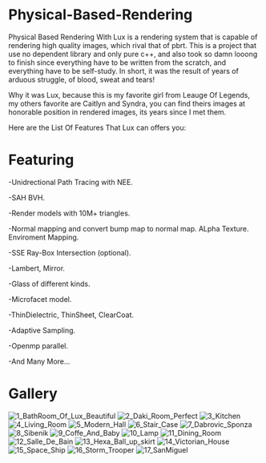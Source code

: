 # Physical-Based-Rendering
Physical Based Rendering With Lux is a rendering system that is capable of rendering high quality images, which rival that of pbrt. This is a project that use no dependent library and only pure c++, and also took so damn looong to finish since everything have to be written from the scratch, and everything have to be self-study. In short, it was the result of years of arduous struggle, of blood, sweat and tears!

Why it was Lux, because this is my favorite girl from Leauge Of Legends, my others favorite are Caitlyn and Syndra, you can find theirs images at honorable position in rendered images, its years since I met them.

Here are the List Of Features That Lux can offers you:  

# Featuring

-Unidrectional Path Tracing with NEE. 

-SAH BVH. 

-Render models with 10M+ triangles.

-Normal mapping and convert bump map to normal map. ALpha Texture. Enviroment Mapping.

-SSE Ray-Box Intersection (optional). 

-Lambert, Mirror.

-Glass of different kinds.

-Microfacet model. 

-ThinDielectric, ThinSheet, ClearCoat.

-Adaptive Sampling.

-Openmp parallel. 

-And Many More...


# Gallery

![1_BathRoom_Of_Lux_Beautiful](https://user-images.githubusercontent.com/93391908/139697925-6aff1fc2-f7be-40db-8094-2f34e8012153.png)
![2_Daki_Room_Perfect](https://user-images.githubusercontent.com/93391908/139697946-10ce7605-184f-4e3c-bd74-d96c0892d9b3.png)
![3_Kitchen](https://user-images.githubusercontent.com/93391908/139697958-f27cada7-e722-49c3-982f-f525519627ab.png)
![4_Living_Room](https://user-images.githubusercontent.com/93391908/139697968-1b58c9a8-23c6-4f05-8c17-98462f113527.png)
![5_Modern_Hall](https://user-images.githubusercontent.com/93391908/139697972-f1f8aa43-1026-49f7-972c-a131d47af297.png)
![6_Stair_Case](https://user-images.githubusercontent.com/93391908/139697984-98a2a036-d54d-49ee-8715-0a7a65f7553e.png)
![7_Dabrovic_Sponza](https://user-images.githubusercontent.com/93391908/139698000-bb29be2b-0523-4322-afca-bc40d7801eca.png)
![8_Sibenik](https://user-images.githubusercontent.com/93391908/139698009-d04cb3ef-7493-4888-8715-a1aa5f3df962.png)
![9_Coffe_And_Baby](https://user-images.githubusercontent.com/93391908/139698025-478f8e72-e3e1-43b1-a636-83a6a5aa9ff5.png)
![10_Lamp](https://user-images.githubusercontent.com/93391908/139698037-a7297dd0-5137-449d-ae10-387e90c2828a.png)
![11_Dining_Room](https://user-images.githubusercontent.com/93391908/139698049-10be903b-7828-4c18-90a7-07caba9cea44.png)
![12_Salle_De_Bain](https://user-images.githubusercontent.com/93391908/139698060-f25551d2-b31d-4f02-94ed-b7a2bee77156.png)
![13_Hexa_Ball_up_skirt](https://user-images.githubusercontent.com/93391908/139698075-e4ad551a-615c-437d-b517-1f20374e1db8.png)
![14_Victorian_House](https://user-images.githubusercontent.com/93391908/139698085-6b07ca18-b1ce-4986-b668-f18949145606.png)
![15_Space_Ship](https://user-images.githubusercontent.com/93391908/139698089-7443c196-459c-4e95-a1d1-fc44d97ca02d.png)
![16_Storm_Trooper](https://user-images.githubusercontent.com/93391908/139698105-9e204194-5513-4295-b994-f710a48b7de9.png)
![17_SanMiguel](https://user-images.githubusercontent.com/93391908/139698111-c70cb423-5ea7-49b9-a7fc-4c6bcb24cdf3.png)
